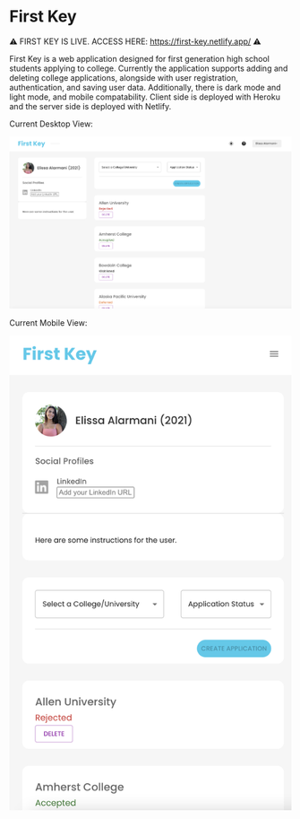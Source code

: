 # First Key

:warning: FIRST KEY IS LIVE. ACCESS HERE: https://first-key.netlify.app/ :warning:


First Key is a web application designed for first generation high school students applying to college. Currently the application supports adding and deleting college applications, alongside with user registration, authentication, and saving user data. Additionally, there is dark mode and light mode, and mobile compatability. Client side is deployed with Heroku and the server side is deployed with Netlify.

Current Desktop View:

<img src="DesktopView.png" alt="Desktop View" width="1000">

Current Mobile View:

<img src="MobileView.png" alt="Mobile View" width="600">
